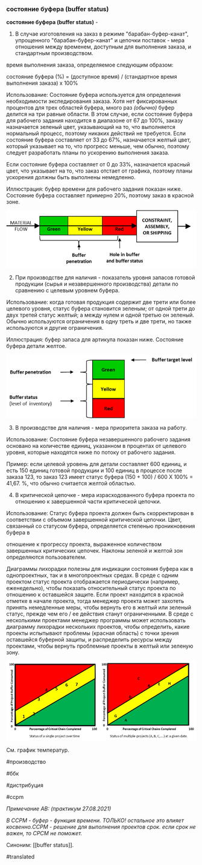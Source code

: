 ### состояние буфера (buffer status)

**состояние буфера (buffer status)** -

1. В случае изготовления на заказ в режиме "барабан-буфер-канат", упрощенного "барабан-буфер-канат" и цепочки поставок - мера отношения между временем, доступным для выполнения заказа, и стандартным производством.

время выполнения заказа, определяемое следующим образом:

состояние буфера (%) = (доступное время) / (стандартное время выполнения заказа) x 100%

Использование: Состояние буфера используется для определения необходимости экспедирования заказа. Хотя нет фиксированных процентов для трех областей буфера, много раз *(обычно)* буфер делится на три равные области. В этом случае, если состояние буфера для рабочего задания находится в диапазоне от 67 до 100%, заказу назначается зеленый цвет, указывающий на то, что выполняется нормальный процесс, поэтому никаких действий не требуется. Если состояние буфера составляет от 33 до 67%, назначается желтый цвет, который указывает на то, что прогресс меньше, чем обычно, поэтому следует разработать планы по ускорению выполнения заказа.

Если состояние буфера составляет от 0 до 33%, назначается красный цвет, что указывает на то, что заказ отстает от графика, поэтому планы ускорения должны быть выполнены немедленно.

Иллюстрация: буфер времени для рабочего задания показан ниже. Состояние буфера составляет примерно 20%, поэтому заказ в красной зоне.

![](images/image125.png)

2. При производстве для наличия - показатель уровня запасов готовой продукции (сырья и незавершенного производства) детали по сравнению с целевым уровнем буфера.

Использование: когда готовая продукция содержит две трети или более целевого уровня, статус буфера становится зеленым; от одной трети до двух третей статус желтый; а между нулем и одной третью он зеленый. Обычно используются ограничения в одну треть и две трети, но также используются и другие ограничения.

Иллюстрация: буфер запаса для артикула показан ниже. Состояние буфера детали желтое.

![](images/image106.png)

3. В производстве для наличия - мера приоритета заказа на работу.

Использование: Состояние буфера незавершенного рабочего задания основано на количестве единиц, указанном в процентах от целевого уровня, которые находятся ниже по потоку от рабочего задания.

Пример: если целевой уровень для детали составляет 600 единиц, и есть 150 единиц готовой продукции и 100 единиц в процессе после заказа 123, то заказ 123 имеет статус буфера (150 + 100) / 600 X 100% = 41,67. %, что обычно считается желтой областью.

4. В критической цепочке - мера израсходованного буфера проекта по отношению к завершенной части критической цепочки.

Использование: Статус буфера проекта должен быть скорректирован в соответствии с объемом завершенной критической цепочки. Цвет, связанный со статусом буфера, определяется степенью проникновения буфера в

отношение к прогрессу проекта, выраженное количеством завершенных критических цепочек. Наклоны зеленой и желтой зон определяются пользователем.

Диаграммы лихорадки полезны для индикации состояния буфера как в однопроектных, так и в многопроектных средах. В среде с одним проектом статус проекта отображается периодически (например, еженедельно), чтобы показать относительный статус проекта по отношению к оставшейся защите. Если проект находится в красной отметке в начале проекта, тогда менеджер проекта может захотеть принять немедленные меры, чтобы вернуть его в желтый или зеленый статус, прежде чем его / ее действия станут ограниченными. В среде с несколькими проектами менеджер программы может использовать диаграмму лихорадки нескольких проектов, чтобы определить, какие проекты испытывают проблемы (красная область) с точки зрения оставшейся буферной защиты, и распределить ресурсы между проектами, чтобы вернуть проблемные проекты в желтый или зеленую зону.

![](images/image99.png)

См. график температур.

#производство

#ббк

#дистрибуция

#ccpm

*Примечание АВ: (практикум 27.08.2021)*

*В CCPM - буфер - функция времени. ТОЛЬКО! остальное это влияет косвенно.CCPM - решение для выполнения проектов срок. если срок не важен, то CPCM не поможет.*

Синоним: [[buffer status]].

#translated
